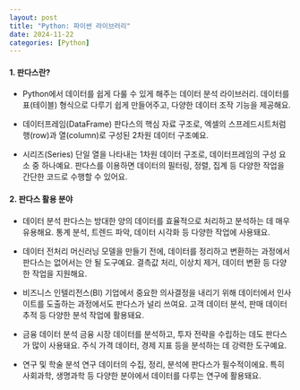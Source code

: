 ```yaml
---
layout: post
title: "Python: 파이썬 라이브러리"
date: 2024-11-22
categories: [Python] 
---
```


#### 1. 판다스란?
- Python에서 데이터를 쉽게 다룰 수 있게 해주는 데이터 분석 라이브러리.
데이터를 표(테이블) 형식으로 다루기 쉽게 만들어주고, 다양한 데이터 조작 기능을 제공해요.

- 데이터프레임(DataFrame)
판다스의 핵심 자료 구조로, 엑셀의 스프레드시트처럼 행(row)과 열(column)로 구성된 2차원 데이터 구조예요.

- 시리즈(Series)
단일 열을 나타내는 1차원 데이터 구조로, 데이터프레임의 구성 요소 중 하나예요.
판다스를 이용하면 데이터의 필터링, 정렬, 집계 등 다양한 작업을 간단한 코드로 수행할 수 있어요.

#### 2. 판다스 활용 분야

- 데이터 분석
판다스는 방대한 양의 데이터를 효율적으로 처리하고 분석하는 데 매우 유용해요. 통계 분석, 트렌드 파악, 데이터 시각화 등 다양한 작업에 사용돼요.

- 데이터 전처리
머신러닝 모델을 만들기 전에, 데이터를 정리하고 변환하는 과정에서 판다스는 없어서는 안 될 도구예요. 결측값 처리, 이상치 제거, 데이터 변환 등 다양한 작업을 지원해요.

- 비즈니스 인텔리전스(BI)
기업에서 중요한 의사결정을 내리기 위해 데이터에서 인사이트를 도출하는 과정에서도 판다스가 널리 쓰여요. 고객 데이터 분석, 판매 데이터 추적 등 다양한 분석 작업에 활용돼요.

- 금융 데이터 분석
금융 시장 데이터를 분석하고, 투자 전략을 수립하는 데도 판다스가 많이 사용돼요. 주식 가격 데이터, 경제 지표 등을 분석하는 데 강력한 도구예요.

- 연구 및 학술 분석
연구 데이터의 수집, 정리, 분석에 판다스가 필수적이에요. 특히 사회과학, 생명과학 등 다양한 분야에서 데이터를 다루는 연구에 활용돼요.
